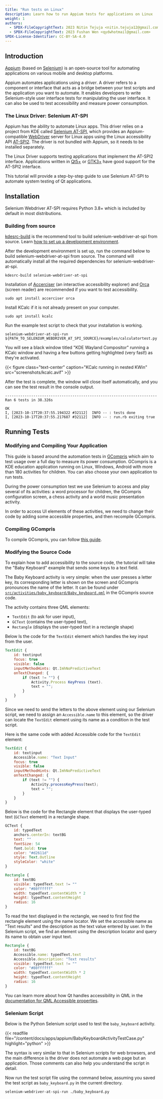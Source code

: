 ```yaml
---
title: "Run tests on Linux"
description: Learn how to run Appium tests for applications on Linux
weight: 1
authors:
  - SPDX-FileCopyrightText: 2023 Nitin Tejuja <nitin.tejuja12@gmail.com>
  - SPDX-FileCopyrightText: 2023 Fushan Wen <qydwhotmail@gmail.com>
SPDX-License-Identifier: CC-BY-SA-4.0
---
```


## Introduction

[Appium](https://appium.io/) (based on [Selenium](https://www.selenium.dev/)) is an open-source tool for automating applications on various mobile and desktop platforms.

Appium automates applications using a *driver*. A driver refers to a component or interface that acts as a bridge between your test scripts and the application you want to automate. It enables developers to write Selenium-style user interface tests for manipulating the user interface. It can also be used to test accessibility and measure power consumption.

### The Linux Driver: Selenium AT-SPI

Appium has the ability to automate Linux apps. This driver relies on a project from KDE called [Selenium AT-SPI](https://invent.kde.org/sdk/selenium-webdriver-at-spi), which provides an Appium-compatible [WebDriver](https://www.w3.org/TR/webdriver/) server for Linux apps using the Linux accessibility API [AT-SPI2](https://www.freedesktop.org/wiki/Accessibility/AT-SPI2/). The driver is not bundled with Appium, so it needs to be installed separately.

The Linux Driver supports testing applications that implement the AT-SPI2 interface. Applications written in [Qt5+](https://invent.kde.org/qt/qt/qtbase/-/commit/8e1ff45e74f529c7f49688242ea0fd25ce2913f3) or [GTK3+](https://gitlab.gnome.org/GNOME/gtk/-/commit/773df067e8bb6f1932f6b3ad4e9c91d52187ccd6) have good support for the AT-SPI2 interface.

This tutorial will provide a step-by-step guide to use Selenium AT-SPI to automate system testing of Qt applications.

## Installation

Selenium Webdriver AT-SPI requires Python 3.8+ which is included by default in most distributions.

### Building from source

[kdesrc-build](https://community.kde.org/Get_Involved/development/Build_software_with_kdesrc-build) is the recommend tool to build selenium-webdriver-at-spi from source. Learn [how to set up a development environment](https://community.kde.org/Get_Involved/development/Set_up_a_development_environment).

After the development environment is set up, run the command below to build selenium-webdriver-at-spi from source. The command will automatically install all the required dependencies for selenium-webdriver-at-spi.

```shell
kdesrc-build selenium-webdriver-at-spi
```

Installation of [Accerciser](https://help.gnome.org/users/accerciser/stable/introduction.html.en) (an interactive accessibility explorer) and [Orca](https://help.gnome.org/users/orca/stable/introduction.html.en) (screen reader) are recommended if you want to test accessibility.

```shell
sudo apt install accerciser orca
```

Install KCalc if it is not already present on your computer.

```sudo apt install accerciser orca
sudo apt install kcalc
```

Run the example test script to check that your installation is working.

```shell
selenium-webdriver-at-spi-run ${PATH_TO_SELENIUM_WEBDRIVER_AT_SPI_SOURCE}/examples/calculatortest.py
```

You will see a black window titled "KDE Wayland Compositor" running a KCalc window and having a few buttons getting highlighted (very fast!) as they're activated.

{{< figure class="text-center" caption="KCalc running in nested KWin" src="screenshots/kcalc.avif" >}}

After the test is complete, the window will close itself automatically, and you can see the test result in the console output.

```shell
----------------------------------------------------------------------
Ran 6 tests in 38.326s

OK
I, [2023-10-17T20:37:55.194322 #32112]  INFO -- : tests done
I, [2023-10-17T20:37:55.217687 #32112]  INFO -- : run.rb exiting true
```

## Running Tests

### Modifying and Compiling Your Application

This guide is based around the automation tests in [GCompris](https://gcompris.net/) which aim to test usage over a full day to measure its power consumption. GCompris is a KDE education application running on Linux, Windows, Android with more than 180 activities for children. You can also choose your own application to run tests.

During the power consumption test we use Selenium to access and play several of its activities: a word processor for children, the GCompris configuration screen, a chess activity and a world music presentation activity.

In order to access UI elements of these activities, we need to change their code by adding some accessible properties, and then recompile GCompris.

### Compiling GCompris

To compile GCompris, you can follow [this guide](https://gcompris.net/wiki/Qt_Quick_development_process).

### Modifying the Source Code

To explain how to add accessibility to the source code, the tutorial will take the "Baby Keyboard" example that sends some keys to a text field.

The Baby Keyboard activity is very simple: when the user presses a letter key, its corresponding letter is shown on the screen and GCompris pronounces the name of the letter. It can be found under [`src/activities/baby_keyboard/Baby_keyboard.qml`](https://invent.kde.org/education/gcompris/-/blob/master/src/activities/baby_keyboard/Baby_keyboard.qml) in the GCompris source code.

The activity contains three QML elements:

- `TextEdit` (to ask for user input),
- `GCText` (contains the user-typed text),
- `Rectangle` (displays the user-typed text in a rectangle shape)

Below Is the code for the `TextEdit` element which handles the key input from the user.

```qml
TextEdit {
    id: textinput
    focus: true
    visible: false
    inputMethodHints: Qt.ImhNoPredictiveText
    onTextChanged: {
        if (text != "") {
            Activity.Process KeyPress (text).
            text = "";
        }
    }
}
```

Since we need to send the letters to the above element using our Selenium script, we need to assign an `Accessible.name` to this element, so the driver can locate the `TextEdit` element using its name as a condition in the test script.

Here is the same code with added Accessible code for the `TextEdit` element:

```qml
TextEdit {
    id: textinput
    Accessible.name: "Text Input"
    focus: true
    visible: false
    inputMethodHints: Qt.ImhNoPredictiveText
    onTextChanged: {
        if (text != "") {
            Activity.processKeyPress(text);
            text = "";
        }
    }
}
```

Below is the code for the Rectangle element that displays the user-typed text (`GCText` element) in a rectangle shape.

```qml
GCText {
    id: typedText
    anchors.centerIn: textBG
    text: ""
    fontSize: 54
    font.bold: true
    color: "#d2611d"
    style: Text.Outline
    styleColor: "white"
}

Rectangle {
    id: textBG
    visible: typedText.text != ""
    color: "#80ffffff"
    width: typedText.contentWidth * 2
    height: typedText.contentHeight
    radius: 16
}
```

To read the text displayed in the rectangle, we need to first find the rectangle element using the name locator. We set the accessible name as "Text results" and the description as the text value entered by user. In the Selenium script, we find an element using the description locator and query its name to obtain user input text.

```qml
Rectangle {
    id: textBG
    Accessible.name: typedText.text
    Accessible.description: "Text results"
    visible: typedText.text != ""
    color: "#80ffffff"
    width: typedText.contentWidth * 2
    height: typedText.contentHeight
    radius: 16
}
```

You can learn more about how Qt handles accessibility in QML in the [documentation for QML Accessible properties](https://doc.qt.io/qt-6/qml-qtquick-accessible.html).

### Selenium Script

Below is the Python Selenium script used to test the `baby_keyboard` activity.

{{< readfile file="/content/docs/apps/appium/BabyKeyboardActivityTestCase.py" highlight="python" >}}

The syntax is very similar to that in Selenium scripts for web browsers, and the main difference is the driver does not automate a web page but an application. Those comments can also help you understand the script in detail.

Now run the test script file using the command below, assuming you saved the test script as `baby_keyboard.py` in the current directory.

```shell
selenium-webdriver-at-spi-run ./baby_keyboard.py
```

